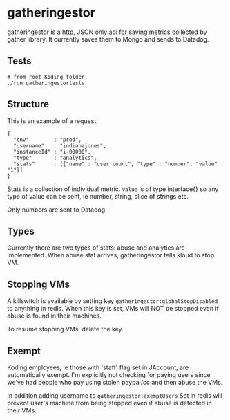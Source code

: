 # gatheringestor

gatheringestor is a http, JSON only api for saving metrics collected by gather library. It currently saves them to Mongo and sends to Datadog.

## Tests

    # from root Koding folder
    ./run gatheringestortests

## Structure

This is an example of a request:

    {
      "env"        : "prod",
      "username"   : "indianajones",
      "instanceId" : "i-00000",
      "type"       : "analytics",
      "stats"      : [{"name" : "user count", "type" : "number", "value" : "1"}]
    }

Stats is a collection of individual metric. `Value` is of type interface{} so any type of value can be sent, ie number, string, slice of strings etc.

Only numbers are sent to Datadog.

## Types

Currently there are two types of stats: abuse and analytics are implemented. When abuse stat arrives, gatheringestor tells kloud to stop VM.

## Stopping VMs

A killswitch is available by setting key `gatheringestor:globalStopDisabled` to anything in redis. When this key is set, VMs will NOT be stopped even if abuse is found in their machines.

To resume stopping VMs, delete the key.

## Exempt

Koding employees, ie those with 'staff' flag set in JAccount, are automatically exempt. I'm explicitly not checking for paying users since we've had people who pay using stolen paypal/cc and then abuse the VMs.

In addition adding username to `gatheringestor:exemptUsers` Set in redis will prevent user's machine from being stopped even if abuse is detected in their VMs.
